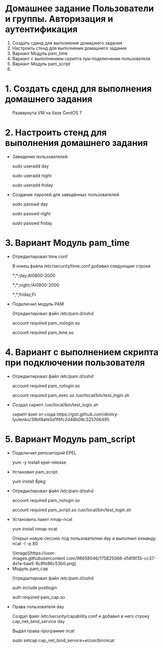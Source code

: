 # Домашнее задание Пользователи и группы. Авторизация и аутентификация 
<ol> 
  <li>Создать сденд для выполнения домашнего задания
  <li> Настроить стенд для выполнения домашнего задания 
    <li> Вариант Модуль pam_time
      <li> Вариант с выполнением скрипта при подключении пользователя
        <li> Вариант Модуль pam_script
          <li>
</ol>  

# 1. Создать сденд для выполнения домашнего задания
<ul>
  <p> Развернута VM на базе CentOS 7
</ul>  

# 2. Настроить стенд для выполнения домашнего задания
<ul>
  <li>Заведение пользователей</li>
  <p>sudo useradd day</p>
  <p>sudo useradd night</p>
  <p>sudo useradd friday</p>
  <li>Создание паролей для заведённых пользователей</li>
  <p>sudo passwd day</p>
  <p>sudo passwd night</p>
  <p>sudo passwd friday</p>
</ul>  

# 3. Вариант Модуль pam_time
<ul>
  <li>Отредактировал time.conf</li>
  <p>В конец файла /etc/security/time.conf добавил следующие строки</p>
  <p>*;*;day;Al0800-2000</p>
  <p>*;*;night;!Al0800-2000</p>
  <p>*;*;friday;Fr</p>
  <li>Подключил модуль PAM</li>
  <p>Отредактировал файл /etc/pam.d/sshd</p>
  <p>account required pam_nologin.so</p>
  <p>account required pam_time.so</p>
</ul>

# 4. Вариант с выполнением скрипта при подключении пользователя
<ul>
  <li>Отредактировал файл /etc/pam.d/sshd</li>
  <p>account required pam_nologin.so</p>
  <p>account required pam_exec.so /usr/local/bin/test_login.sh</p>
  <li>Создал скрипт /usr/local/bin/test_login.sh</li>
  <p>скрипт взял от сюда https://gist.github.com/dmitry-lyutenko/39bf8afe5d1f6fc2d48b09c325706495</p>
</ul>

# 5. Вариант Модуль pam_script
<ul>
  <li>Подключил репозиторий EPEL</li>
  <p>yum -y install epel-release</p>
  <li>Установил pam_script</li>
  <p>yum install $pkg</p>
  <li>Отредактировал файл /etc/pam.d/sshd</li>
  <p>account required pam_nologin.so</p>
  <p>account required pam_script.so /usr/local/bin/test_login.sh</p>
  <li>Установить пакет nmap-ncat</li>
  <p>yum install nmap-ncat</p>
  <p>Открыл новую сессию под пользователем day и выполнил команду ncat -l -p 80</p>
  ![image](https://user-images.githubusercontent.com/98658046/175825086-d14f8f35-cc37-4e1a-baa5-8c8fe86c53b0.png)
  <li>Модуль pam_cap</li>
  <p>Отредактировал файл /etc/pam.d/sshd</p>
  <p>auth include postlogin</p>
  <p>auth required pam_cap.so</p>
  <li>Права пользователя day</li>
  <p>Создал файл /etc/security/capability.conf и добавил в него строку cap_net_bind_service day</p>
  <p>Выдал права программе ncat</p>
  <p>sudo setcap cap_net_bind_service=ei/usr/bin/ncat</p>
</ul>
